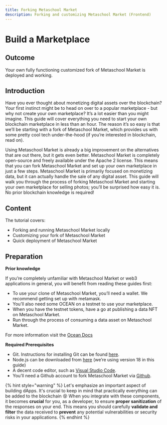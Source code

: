 ```yaml
---
title: Forking Metaschool Market
description: Forking and customizing Metaschool Market (Frontend)
---
```


# Build a Marketplace

## Outcome

Your own fully functioning customized fork of Metaschool Market is deployed and working.

## Introduction

Have you ever thought about monetizing digital assets over the blockchain? Your first instinct might be to head on over to a popular marketplace - but why not create your own marketplace? It’s a lot easier than you might imagine. This guide will cover everything you need to start your own blockchain marketplace in less than an hour. The reason it’s so easy is that we’ll be starting with a fork of Metaschool Market, which provides us with some pretty cool tech under-the-hood (if you’re interested in blockchain, read on).

Using Metaschool Market is already a big improvement on the alternatives that are out there, but it gets even better. Metaschool Market is completely open-source and freely available under the Apache 2 license. This means that you can fork Metaschool Market and set up your own marketplace in just a few steps. Metaschool Market is primarily focused on monetizing data, but it can actually handle the sale of any digital asset. This guide will walk you through the process of forking Metaschool Market and starting your own marketplace for selling photos; you’ll be surprised how easy it is. No prior blockchain knowledge is required!

## Content

The tutorial covers:

* Forking and running Metaschool Market locally
* Customizing your fork of Metaschool Market
* Quick deployment of Metaschool Market

## Preparation

**Prior knowledge**

If you’re completely unfamiliar with Metaschool Market or web3 applications in general, you will benefit from reading these guides first:

* To use your clone of Metaschool Market, you’ll need a wallet. We recommend getting set up with metamask.
* You’ll also need some OCEAN on a testnet to use your marketplace.
* When you have the testnet tokens, have a go at publishing a data NFT on Metaschool Market.
* Run through the process of consuming a data asset on Metaschool Market.

For more information visit the [Ocean Docs](https://docs.oceanprotocol.com/)

**Required Prerequisites**

* Git. Instructions for installing Git can be found [here](https://git-scm.com/book/en/v2/Getting-Started-Installing-Git).
* Node.js can be downloaded from [here](https://nodejs.org/en/download/) (we’re using version 18 in this guide)
* A decent code editor, such as [Visual Studio Code](https://code.visualstudio.com/).
* You’ll need a Github account to fork Metaschool Market via [Github](https://github.com/).

{% hint style="warning" %}
Let's emphasize an important aspect of building dApps. It's crucial to keep in mind that practically everything can be added to the blockchain 😵 When you integrate with these components, it becomes **crucial** for you, as a developer, to ensure **proper sanitization** of the responses on your end. This means you should carefully **validate and filter** the data received to **prevent** any potential vulnerabilities or security risks in your applications.
{% endhint %}
